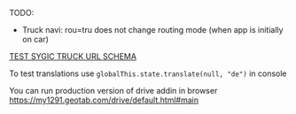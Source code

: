 TODO:
* Truck navi: rou=tru does not change routing mode (when app is initially on car)


[TEST SYGIC TRUCK URL SCHEMA](http://com.sygic.aura//coordinate%7C17.33538055419922%7C48.141998291015625%7Cdrive&&&truckSettings%7Cwei=20000%7Caxl=5000%7Clen=10000%7Cwid=2500%7Chei=3000%7Crou=tru)


To test translations use ```globalThis.state.translate(null, "de")``` in console

You can run production version of drive addin in browser https://my1291.geotab.com/drive/default.html#main